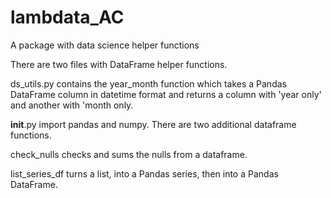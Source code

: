 # lambdata_AC
A package with data science helper functions

There are two files with DataFrame helper functions.

ds_utils.py
contains the year_month function 
which takes a Pandas DataFrame column in datetime format and returns a column with 'year only' and another with 'month only.

__init__.py
import pandas and numpy. 
There are two additional dataframe functions.

check_nulls checks and sums the nulls from a dataframe.

list_series_df turns a list, into a Pandas series, then into a Pandas DataFrame.
